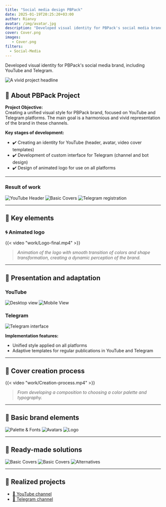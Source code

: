```yaml
---
title: "Social media design PBPack"
date: 2025-01-19T20:25:20+03:00
author: Rianvy
avatar: /img/avatar.jpg
description: "Developed visual identity for PBPack's social media brand, including YouTube and Telegram."
cover: Cover.png
images:
   - Cover.png
filters:
  - Social-Media
---
```

Developed visual identity for PBPack's social media brand, including YouTube and Telegram.
<!--more-->
![A vivid project headline](work/Header.png)

## 📌 About PBPack Project
**Project Objective:**  
Creating a unified visual style for PBPack brand, focused on YouTube and Telegram platforms. The main goal is a harmonious and vivid representation of the brand in these channels.

**Key stages of development:**  
- ✔️ Creating an identity for YouTube (header, avatar, video cover templates)  
- ✔️ Development of custom interface for Telegram (channel and bot design)  
- ✔️ Design of animated logo for use on all platforms

---

### Result of work

![YouTube Header](work/YT-HEADER.png "YouTube channel's main banner")
![Basic Covers](work/Covers.png "Templates for different content on YouTube")
![Telegram registration](work/Telegram.png "Telegram interface with PBPack corporate identity")

---

## 🚀 Key elements

### 🌀 Animated logo  
{{< video "work/Logo-final.mp4" >}}  
> *Animation of the logo with smooth transition of colors and shape transformation, creating a dynamic perception of the brand.*

---

## 📱 Presentation and adaptation

### YouTube
![Desktop view](work/MackBook.png "Adaptation for YouTube channel widescreens")
![Mobile View](work/Iphone.png "Optimized YouTube mobile interface")

### Telegram  
![Telegram interface](work/Telegram.png "Telegram channel interface with PBPack branding")

**Implementation features:**  
- Unified style applied on all platforms  
- Adaptive templates for regular publications in YouTube and Telegram

---

## 🎨 Cover creation process

{{< video "work/Creation-process.mp4" >}}  
> *From developing a composition to choosing a color palette and typography.*

---

## 🔧 Basic brand elements

![Palette & Fonts](work/Colo&Fonts.png "Color system and brand typography")
![Avatars](work/Avatars&Logo.png "Variations of avatars and logos for social media")
![Logo](work/Logo.png "PBPack project's main logo")

---

## 📌 Ready-made solutions

![Basic Covers](work/AutoShot-sale.png "Template for video covers")
![Basic Covers](work/Covers.png "Templates for different types of content on YouTube")
![Alternatives](work/Other-Covers.png "Additional designs and layout options")

---

## 🔗 Realized projects

- [🎥 YouTube channel](https://www.youtube.com/@pbpack/videos)  
- [📨 Telegram channel](https://t.me/PBPackOne)
